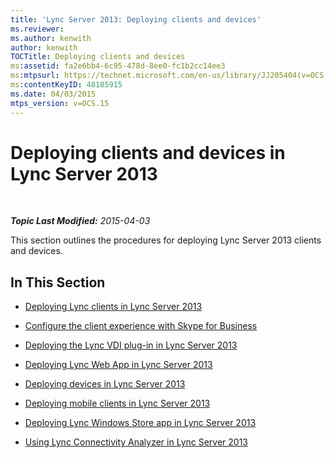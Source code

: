 ```yaml
---
title: 'Lync Server 2013: Deploying clients and devices'
ms.reviewer: 
ms.author: kenwith
author: kenwith
TOCTitle: Deploying clients and devices
ms:assetid: fa2e6bb4-6c95-478d-8ee0-fc1b2cc14ee3
ms:mtpsurl: https://technet.microsoft.com/en-us/library/JJ205404(v=OCS.15)
ms:contentKeyID: 48185915
ms.date: 04/03/2015
mtps_version: v=OCS.15
---
```


<div data-xmlns="http://www.w3.org/1999/xhtml">

<div class="topic" data-xmlns="http://www.w3.org/1999/xhtml" data-msxsl="urn:schemas-microsoft-com:xslt" data-cs="http://msdn.microsoft.com/en-us/">

<div data-asp="http://msdn2.microsoft.com/asp">

# Deploying clients and devices in Lync Server 2013

</div>

<div id="mainSection">

<div id="mainBody">

<span> </span>

_**Topic Last Modified:** 2015-04-03_

This section outlines the procedures for deploying Lync Server 2013 clients and devices.

<div>

## In This Section

  - [Deploying Lync clients in Lync Server 2013](lync-server-2013-deploying-lync-clients.md)

  - [Configure the client experience with Skype for Business](configure-the-skype-for-business-client-in-lync-server-2013.md)

  - [Deploying the Lync VDI plug-in in Lync Server 2013](lync-server-2013-deploying-the-lync-vdi-plug-in.md)

  - [Deploying Lync Web App in Lync Server 2013](lync-server-2013-deploying-lync-web-app.md)

  - [Deploying devices in Lync Server 2013](lync-server-2013-deploying-devices.md)

  - [Deploying mobile clients in Lync Server 2013](lync-server-2013-deploying-mobile-clients.md)

  - [Deploying Lync Windows Store app in Lync Server 2013](lync-server-2013-deploying-lync-windows-store-app.md)

  - [Using Lync Connectivity Analyzer in Lync Server 2013](lync-server-2013-using-lync-connectivity-analyzer.md)

</div>

</div>

<span> </span>

</div>

</div>

</div>

